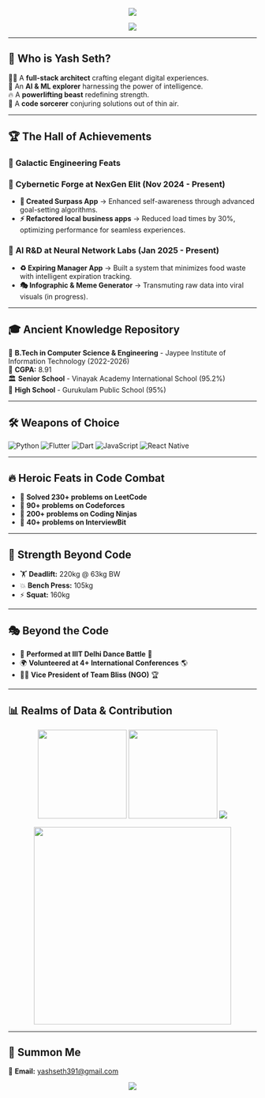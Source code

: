 <p align="center">
  <img src="https://capsule-render.vercel.app/api?type=waving&height=300&color=gradient&text=Multiverse%20of%20Yash%20Seth!🚀&reversal=false&fontAlignY=43&animation=fadeIn&fontColor=ffffff"/>
</p>

<p align="center">
  <img src="https://readme-typing-svg.herokuapp.com?color=%2336BCF7&lines=Full+Stack+Technomancer;AI+%26+ML+Sorcerer;Flutter+%26+Dart+Spellcaster;Code+Alchemist+%26+Powerlifting+Warrior!" />
</p>

---

## 🌌 Who is Yash Seth?

👨‍💻 A **full-stack architect** crafting elegant digital experiences.  
🧠 An **AI & ML explorer** harnessing the power of intelligence.  
🔥 A **powerlifting beast** redefining strength.  
🚀 A **code sorcerer** conjuring solutions out of thin air.  

---

## 🏆 **The Hall of Achievements**

### 🚀 **Galactic Engineering Feats**

### 🏢 **Cybernetic Forge at NexGen Elit (Nov 2024 - Present)**
- **🔮 Created Surpass App** → Enhanced self-awareness through advanced goal-setting algorithms.
- **⚡ Refactored local business apps** → Reduced load times by 30%, optimizing performance for seamless experiences.

### 🏢 **AI R&D at Neural Network Labs (Jan 2025 - Present)**
- **♻️ Expiring Manager App** → Built a system that minimizes food waste with intelligent expiration tracking.
- **🎭 Infographic & Meme Generator** → Transmuting raw data into viral visuals (in progress).

---

## 🎓 **Ancient Knowledge Repository**

📖 **B.Tech in Computer Science & Engineering** - Jaypee Institute of Information Technology (2022-2026)  
🔢 **CGPA:** 8.91  
🏛️ **Senior School** - Vinayak Academy International School (95.2%)  
📜 **High School** - Gurukulam Public School (95%)

---

## 🛠 **Weapons of Choice**

![Python](https://img.shields.io/badge/Python-3776AB?style=for-the-badge&logo=python&logoColor=white)
![Flutter](https://img.shields.io/badge/Flutter-02569B?style=for-the-badge&logo=flutter&logoColor=white)
![Dart](https://img.shields.io/badge/Dart-0175C2?style=for-the-badge&logo=dart&logoColor=white)
![JavaScript](https://img.shields.io/badge/JavaScript-F7DF1E?style=for-the-badge&logo=javascript&logoColor=black)
![React Native](https://img.shields.io/badge/React_Native-61DAFB?style=for-the-badge&logo=react&logoColor=black)

---

## 🔥 **Heroic Feats in Code Combat**

- 🏅 **Solved 230+ problems on LeetCode**
- 🏅 **90+ problems on Codeforces**
- 🏅 **200+ problems on Coding Ninjas**
- 🏅 **40+ problems on InterviewBit**

---

## 💪 **Strength Beyond Code**

- 🏋️ **Deadlift:** 220kg @ 63kg BW  
- 💥 **Bench Press:** 105kg  
- ⚡ **Squat:** 160kg  

---

## 🎭 **Beyond the Code**

- 🎤 **Performed at IIIT Delhi Dance Battle** 🕺
- 🌍 **Volunteered at 4+ International Conferences** 🌎
- 👨‍🎨 **Vice President of Team Bliss (NGO)** 🏆

---

## 📊 **Realms of Data & Contribution**

<p align="center">
  <img src="https://github-readme-stats.vercel.app/api?username=yashseth391&show_icons=true&theme=radical&count_private=true" height="180"/>
  <img src="https://github-readme-streak-stats.herokuapp.com/?user=yashseth391&theme=radical" height="180"/>
  <img src="https://github-profile-trophy.vercel.app/?username=yashseth391&theme=radical" />
</p>

<p align="center">
  <img src="https://media.giphy.com/media/QTfX9Ejfra3ZmNxh6B/giphy.gif" width="400" />
</p>

---

## 📩 **Summon Me**
📧 **Email:** yashseth391@gmail.com

<p align="center">
  <img src="https://capsule-render.vercel.app/api?type=waving&height=200&color=gradient&section=footer"/>
</p>

